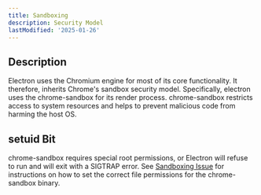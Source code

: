 ```yaml
---
title: Sandboxing
description: Security Model
lastModified: '2025-01-26'
---
```


## Description

Electron uses the Chromium engine for most of its core functionality.  It therefore, inherits Chrome's sandbox security model.  Specifically, electron uses the chrome-sandbox for its render process.  chrome-sandbox restricts access to system resources and helps to prevent malicious code from harming the host OS.

## setuid Bit

chrome-sandbox requires special root permissions, or Electron will refuse to run and will exit with a SIGTRAP error. See [Sandboxing Issue](/docs-tech/frameworks/electron/issues/sigtrap) for instructions on how to set the correct file permissions for the chrome-sandbox binary.
